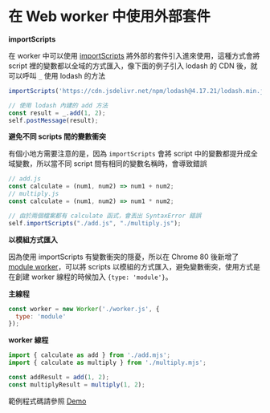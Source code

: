 # 在 Web worker 中使用外部套件

**importScripts**

在 worker 中可以使用 [importScripts](https://developer.mozilla.org/en-US/docs/Web/API/WorkerGlobalScope/importScripts) 將外部的套件引入進來使用，這種方式會將 script 裡的變數都以全域的方式匯入，像下面的例子引入 lodash 的 CDN 後，就可以呼叫 `_` 使用 lodash 的方法

```javascript
importScripts('https://cdn.jsdelivr.net/npm/lodash@4.17.21/lodash.min.js');

// 使用 lodash 內建的 add 方法
const result = _.add(1, 2);
self.postMessage(result);
```

**避免不同 scripts 間的變數衝突**

有個小地方需要注意的是，因為 `importScripts` 會將 script 中的變數都提升成全域變數，所以當不同 script 間有相同的變數名稱時，會導致錯誤

```javascript
// add.js
const calculate = (num1, num2) => num1 + num2;
// multiply.js
const calculate = (num1, num2) => num1 * num2;

// 由於兩個檔案都有 calculate 函式，會丟出 SyntaxError 錯誤
self.importScripts("./add.js", "./multiply.js");
```

**以模組方式匯入**

因為使用 importScripts 有變數衝突的隱憂，所以在 Chrome 80 後新增了 [module worker](https://web.dev/module-workers/)，可以將 scripts 以模組的方式匯入，避免變數衝突，使用方式是在創建 worker 線程的時候加入 `{type: 'module'}`。

**主線程**

```javascript
const worker = new Worker('./worker.js', {
  type: 'module'
});
```

**worker 線程**

```javascript
import { calculate as add } from './add.mjs';
import { calculate as multiply } from './multiply.mjs';

const addResult = add(1, 2);
const multiplyResult = multiply(1, 2);
```

範例程式碼請參照 [Demo](https://codesandbox.io/s/dedicated-worker-import-p4z7ln)&#x20;
